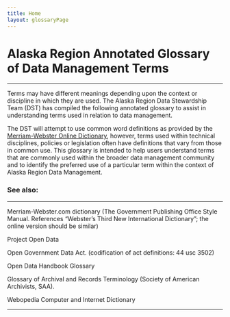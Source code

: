 ```yaml
---
title: Home
layout: glossaryPage
---
```


# Alaska Region Annotated Glossary of Data Management Terms 
___

Terms may have different meanings depending upon the context or discipline in which they are used. The Alaska Region Data Stewardship Team (DST) has compiled the following annotated glossary to assist in understanding terms used in relation to data management. 


The DST will attempt to use common word definitions as provided by the [Merriam-Webster Online Dictionary](http://www.merriam-webster.com/), however, terms used within technical disciplines, policies or legislation often have definitions that vary from those in common use. This glossary is intended to help users understand terms that are commonly used within the broader data management community and to identify the preferred use of a particular term within the context of Alaska Region Data Management. 

 
### See also: 
___

Merriam-Webster.com dictionary 
(The Government Publishing Office Style Manual. References “Webster’s Third New International Dictionary”; the online version should be similar) 

Project Open Data 

Open Government Data Act. (codification of act definitions: 44 usc 3502) 

Open Data Handbook Glossary 

Glossary of Archival and Records Terminology (Society of American Archivists, SAA). 

Webopedia Computer and Internet Dictionary

___
